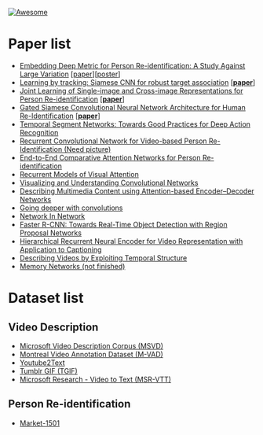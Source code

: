 [![Awesome](https://cdn.rawgit.com/sindresorhus/awesome/d7305f38d29fed78fa85652e3a63e154dd8e8829/media/badge.svg)](https://github.com/sindresorhus/awesome)

# Paper list
* [Embedding Deep Metric for Person Re-identification: A Study Against Large Variation](201610.md#embedding-deep-metric-for-person-re-identification-a-study-against-large-variation)
\[[paper](http://www.cbsr.ia.ac.cn/users/hailinshi/papers/2016-eccv/0236.pdf)\]\[[poster](http://www.eccv2016.org/files/posters/P-1A-44.pdf)\]
* [Learning by tracking: Siamese CNN for robust target association](201610.md#learning-by-tracking-siamese-cnn-for-robust-target-association) \[[**paper**](https://arxiv.org/pdf/1604.07866v3.pdf)\]
* [Joint Learning of Single-image and Cross-image Representations for Person Re-identification](201610.md#joint-learning-of-single-image-and-cross-image-representations-for-person-re-identification) \[[**paper**](http://ss.sysu.edu.cn/~ll/files/CVPR2016_PersonReID.pdf)\]
* [Gated Siamese Convolutional Neural Network Architecture for Human Re-Identification](201610.md#gated-siamese-convolutional-neural-network-architecture-for-human-re-identification) \[[**paper**](https://arxiv.org/pdf/1607.08378v2.pdf)\]
* [Temporal Segment Networks: Towards Good Practices for Deep Action Recognition](201609.md#temporal-segment-networks-towards-good-practices-for-deep-action-recognition)
* [Recurrent Convolutional Network for Video-based Person Re-Identification (Need picture)](201609.md#recurrent-convolutional-network-for-video-based-person-re-identification)
* [End-to-End Comparative Attention Networks for Person Re-identification](201609.md#end-to-end-comparative-attention-networks-for-person-re-identification)
* [Recurrent Models of Visual Attention](201608.md#recurrent-models-of-visual-attention)
* [Visualizing and Understanding Convolutional Networks](201608.md#visualizing-and-understanding-convolutional-networks)
* [Describing Multimedia Content using Attention-based Encoder–Decoder Networks](201608.md#describing-multimedia-content-using-attention-based-encoderdecoder-networks)
* [Going deeper with convolutions](201608.md#going-deeper-with-convolutions)
* [Network In Network](201608.md#network-in-network)
* [Faster R-CNN: Towards Real-Time Object Detection with Region Proposal Networks](201609.md#faster-r-cnn-towards-real-time-object-detection-with-region-proposal-networks)
* [Hierarchical Recurrent Neural Encoder for Video Representation with Application to Captioning](201609.md#hierarchical-recurrent-neural-encoder-for-video-representation-with-application-to-captioning)
* [Describing Videos by Exploiting Temporal Structure](201609.md#describing-videos-by-exploiting-temporal-structure)
* [Memory Networks (not finished)](201609.md#memory-networks)

# Dataset list

## Video Description

* [Microsoft Video Description Corpus (MSVD)](201609.md#microsoft-video-description-corpus-msvd)
* [Montreal Video Annotation Dataset (M-VAD)](201609.md#montreal-video-annotation-dataset-m-vad)
* [Youtube2Text](201609.md#youtube2text)
* [Tumblr GIF (TGIF)](201609.md#tumblr-gif-tgif)
* [Microsoft Research - Video to Text (MSR-VTT)](201609.md#microsoft-research-video-to-text-msr-vtt)

## Person Re-identification
* [Market-1501](201609.md#market-1501)